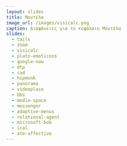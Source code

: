 ```yaml
---
layout: slides
title: Μοντέλα
image_url: /images/visicalc.png
caption: Διαφάνειες για το κεφάλαιο Μοντέλα
slides:
  - tails
  - zoom 
  - visicalc
  - plato-emoticons 
  - google-now
  - dtp
  - cad
  - hipmunk
  - panorama
  - videoplace 
  - bbs
  - media-space
  - messenger
  - adaptive-menus
  - relational-agent
  - microsoft-bob
  - ical
  - atm-affective
---
```


